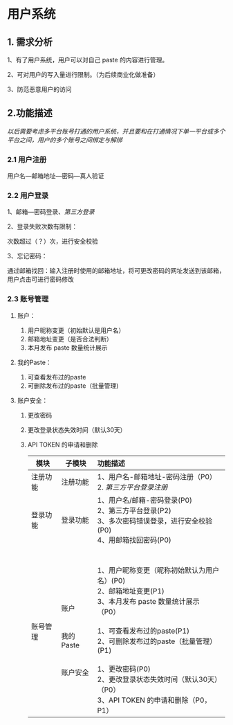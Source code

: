# 用户系统

## 1. 需求分析

1、有了用户系统，用户可以对自己 paste 的内容进行管理。

2、可对用户的写入量进行限制。（为后续商业化做准备）

3、防范恶意用户的访问

## 2.功能描述

*以后需要考虑多平台账号打通的用户系统，并且要和在打通情况下单一平台或多个平台之间，用户的多个账号之间绑定与解绑*

### 2.1 用户注册

用户名—邮箱地址—密码—真人验证

### 2.2 用户登录

1、邮箱—密码登录、*第三方登录*

2、登录失败次数有限制：

次数超过（？）次，进行安全校验

3、忘记密码：

通过邮箱找回：输入注册时使用的邮箱地址，将可更改密码的网址发送到该邮箱，用户点击可进行密码修改

### 2.3 账号管理

1. 账户：

   1. 用户昵称变更（初始默认是用户名）
   2. 邮箱地址变更（是否合法判断）
   3. 本月发布 paste 数量统计展示

2. 我的Paste：

   1. 可查看发布过的paste
   2. 可删除发布过的paste（批量管理)

3. 账户安全：

   1. 更改密码 

   2. 更改登录状态失效时间（默认30天）

   3. API TOKEN 的申请和删除

      | 模块     | 子模块                                                       | 功能描述                                                     |
      | -------- | ------------------------------------------------------------ | :----------------------------------------------------------- |
      | 注册功能 | 注册功能                                                     | 1、用户名-邮箱地址-密码注册（P0）<br />2.   *第三方平台登录注册* |
      | 登录功能 | 登录功能                                                     | 1、用户名/邮箱-密码登录(P0)<br />2、第三方平台登录(P2)<br />3、多次密码错误登录，进行安全校验(P0)<br />4、用邮箱找回密码(P0) |
      | 账号管理 | <br /><br />账户<br /><br /><br />我的Paste<br /><br /><br />账户安全 | <br /><br />1、用户昵称变更（昵称初始默认为用户名）(P0)<br />2、邮箱地址变更(P1)<br />3、本月发布 paste 数量统计展示（P0）<br /><br />1、可查看发布过的paste(P1)<br />2、可删除发布过的paste（批量管理）(P1)<br /><br />1、更改密码(P0)<br />2、更改登录状态失效时间（默认30天）（P0）<br />3、API TOKEN 的申请和删除（P0，P1） |
